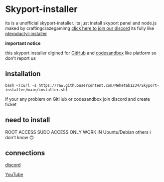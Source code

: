 # Skyport-installer
its is a unofficial skyport-installer. its just install skyport panel and node.js
maked by craftingcrazegamimg
[click here to join our discord](https://discord.gg/uPqRTMmGr5)
its fully like [pterodactyl-installer](https://github.com/pterodactyl-installer/pterodactyl-installer)

**important notice**

this skyport installer digined for [GitHub](https://github.com) and [codesandbox](https://codesandbox.io)
like platform so don't report us 
## installation 
```plaintext 
bash <(curl -s https://raw.githubusercontent.com/Mehetab1234/Skyport-installer/main/installer.sh)
```

if your any problem on GitHub or codesandbox join discord and create ticket 
## need to install
ROOT ACCESS
SUDO ACCESS
ONLY WORK IN Ubuntu/Debian others
i don't know 🙃

## connections 
[discord](https://discord.gg/uPqRTMmGr5)

[YouTube](https://youtube.com/@crafting_craze_gaming?si=MzfRXHN9sQXCeWtt)
